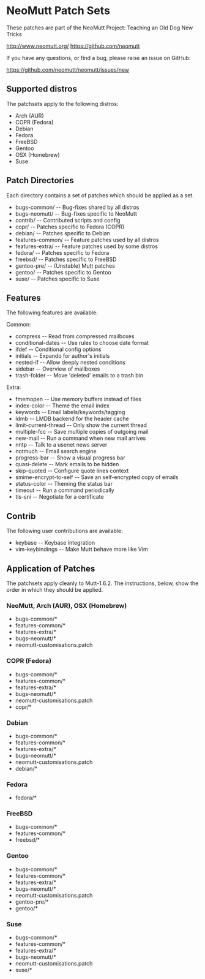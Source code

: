 # NeoMutt Patch Sets

These patches are part of the NeoMutt Project: Teaching an Old Dog New Tricks

http://www.neomutt.org/
https://github.com/neomutt

If you have any questions, or find a bug, please raise an issue on GitHub:

https://github.com/neomutt/neomutt/issues/new

## Supported distros

The patchsets apply to the following distros:

- Arch (AUR)
- COPR (Fedora)
- Debian
- Fedora
- FreeBSD
- Gentoo
- OSX (Homebrew)
- Suse

## Patch Directories

Each directory contains a set of patches which should be applied as a set.

- bugs-common/     -- Bug-fixes shared by all distros
- bugs-neomutt/    -- Bug-fixes specific to NeoMutt
- contrib/         -- Contributed scripts and config
- copr/            -- Patches specific to Fedora (COPR)
- debian/          -- Patches specific to Debian
- features-common/ -- Feature patches used by all distros
- features-extra/  -- Feature patches used by some distros
- fedora/          -- Patches specific to Fedora
- freebsd/         -- Patches specific to FreeBSD
- gentoo-pre/      -- (Unstable) Mutt patches
- gentoo/          -- Patches specific to Gentoo
- suse/            -- Patches specific to Suse

## Features

The following features are available:

Common:
- compress              -- Read from compressed mailboxes
- conditional-dates     -- Use rules to choose date format
- ifdef                 -- Conditional config options
- initials              -- Expando for author's initials
- nested-if             -- Allow deeply nested conditions
- sidebar               -- Overview of mailboxes
- trash-folder          -- Move 'deleted' emails to a trash bin

Extra:
- fmemopen              -- Use memory buffers instead of files
- index-color           -- Theme the email index
- keywords              -- Email labels/keywords/tagging
- ldmb                  -- LMDB backend for the header cache
- limit-current-thread  -- Only show the current thread
- multiple-fcc          -- Save multiple copies of outgoing mail
- new-mail              -- Run a command when new mail arrives
- nntp                  -- Talk to a usenet news server
- notmuch               -- Email search engine
- progress-bar          -- Show a visual progress bar
- quasi-delete          -- Mark emails to be hidden
- skip-quoted           -- Configure quote lines context
- smime-encrypt-to-self -- Save an self-encrypted copy of emails
- status-color          -- Theming the status bar
- timeout               -- Run a command periodically
- tls-sni               -- Negotiate for a certificate

## Contrib

The following user contributions are available:

- keybase               -- Keybase integration
- vim-keybindings       -- Make Mutt behave more like Vim

## Application of Patches

The patchsets apply cleanly to Mutt-1.6.2.
The instructions, below, show the order in which they should be applied.

### NeoMutt, Arch (AUR), OSX (Homebrew)

- bugs-common/*
- features-common/*
- features-extra/*
- bugs-neomutt/*
- neomutt-customisations.patch

### COPR (Fedora)

- bugs-common/*
- features-common/*
- features-extra/*
- bugs-neomutt/*
- neomutt-customisations.patch
- copr/*

### Debian

- bugs-common/*
- features-common/*
- features-extra/*
- bugs-neomutt/*
- neomutt-customisations.patch
- debian/*

### Fedora

- fedora/*

### FreeBSD

- bugs-common/*
- features-common/*
- freebsd/*

### Gentoo

- bugs-common/*
- features-common/*
- features-extra/*
- bugs-neomutt/*
- neomutt-customisations.patch
- gentoo-pre/*
- gentoo/*

### Suse

- bugs-common/*
- features-common/*
- features-extra/*
- bugs-neomutt/*
- neomutt-customisations.patch
- suse/*


